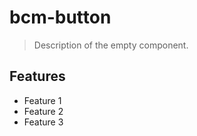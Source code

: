 # bcm-button

> Description of the empty component.

## Features

* Feature 1
* Feature 2
* Feature 3